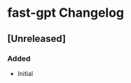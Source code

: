 <!-- Keep a Changelog guide -> https://keepachangelog.com -->

# fast-gpt Changelog

## [Unreleased]
### Added
- Initial 
